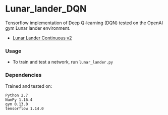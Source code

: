# Lunar_lander_DQN

Tensorflow implementation of Deep Q-learning (DQN) tested on the OpenAI gym Lunar lander environment.

- [Lunar Lander Continuous v2](http://gym.openai.com/envs/LunarLanderContinuous-v2/) 

### Usage
- To train and test a network, run `lunar_lander.py`

### Dependencies
Trained and tested on:
```
Python 2.7
NumPy 1.16.4
gym 0.13.0
tensorflow 1.14.0
```

